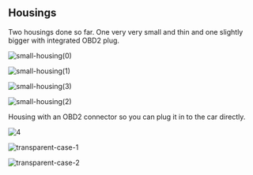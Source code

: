 ## Housings

Two housings done so far. One very very small and thin and one slightly bigger with integrated OBD2 plug.

![small-housing(0)](https://user-images.githubusercontent.com/32169384/138956886-f83ddebf-1960-4e5f-990a-a6d5ac4cba14.jpg)

![small-housing(1)](https://user-images.githubusercontent.com/32169384/138956907-5b824772-4a7d-4e6e-83ae-9dbffd630f16.jpg)

![small-housing(3)](https://user-images.githubusercontent.com/32169384/138956928-8b44a92c-3336-4f66-8bfb-3b2ae9432360.jpg)

![small-housing(2)](https://user-images.githubusercontent.com/32169384/138956945-97b0403a-e5a8-471f-bc6c-01ba239a281d.jpg)

Housing with an OBD2 connector so you can plug it in to the car directly.  

![4](https://user-images.githubusercontent.com/32169384/140327702-404299cf-1bcb-4222-90e2-c371de580c0e.jpg)

![transparent-case-1](https://user-images.githubusercontent.com/32169384/140562989-ef19db84-efe9-4cef-b11b-e821bd927e71.jpg)

![transparent-case-2](https://user-images.githubusercontent.com/32169384/140562995-4514f3ca-1906-4697-8e62-0634e4d86257.jpg)

